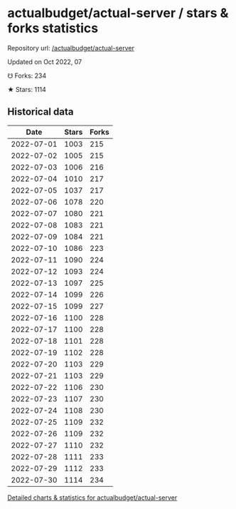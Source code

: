 # actualbudget/actual-server / stars & forks statistics

Repository url: [/actualbudget/actual-server](https://github.com/actualbudget/actual-server)

Updated on Oct 2022, 07

☋ Forks: 234

★ Stars: 1114

## Historical data
| Date | Stars | Forks |
|------|-------|-------|
| 2022-07-01 | 1003 | 215 | 
| 2022-07-02 | 1005 | 215 | 
| 2022-07-03 | 1006 | 216 | 
| 2022-07-04 | 1010 | 217 | 
| 2022-07-05 | 1037 | 217 | 
| 2022-07-06 | 1078 | 220 | 
| 2022-07-07 | 1080 | 221 | 
| 2022-07-08 | 1083 | 221 | 
| 2022-07-09 | 1084 | 221 | 
| 2022-07-10 | 1086 | 223 | 
| 2022-07-11 | 1090 | 224 | 
| 2022-07-12 | 1093 | 224 | 
| 2022-07-13 | 1097 | 225 | 
| 2022-07-14 | 1099 | 226 | 
| 2022-07-15 | 1099 | 227 | 
| 2022-07-16 | 1100 | 228 | 
| 2022-07-17 | 1100 | 228 | 
| 2022-07-18 | 1101 | 228 | 
| 2022-07-19 | 1102 | 228 | 
| 2022-07-20 | 1103 | 229 | 
| 2022-07-21 | 1103 | 229 | 
| 2022-07-22 | 1106 | 230 | 
| 2022-07-23 | 1107 | 230 | 
| 2022-07-24 | 1108 | 230 | 
| 2022-07-25 | 1109 | 232 | 
| 2022-07-26 | 1109 | 232 | 
| 2022-07-27 | 1110 | 232 | 
| 2022-07-28 | 1111 | 233 | 
| 2022-07-29 | 1112 | 233 | 
| 2022-07-30 | 1114 | 234 | 


[Detailed charts & statistics for actualbudget/actual-server](https://reviewgithub.com/rep/actualbudget/actual-server)
